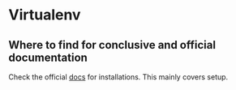 # Virtualenv

## Where to find for conclusive and official documentation

Check the official [docs](https://virtualenv.pypa.io/en/latest/) for installations.
This mainly covers setup.
